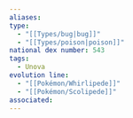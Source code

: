 ```yaml
---
aliases: 
type:
  - "[[Types/bug|bug]]"
  - "[[Types/poison|poison]]"
national dex number: 543
tags:
  - Unova
evolution line:
  - "[[Pokémon/Whirlipede]]"
  - "[[Pokémon/Scolipede]]"
associated: 
---
```


